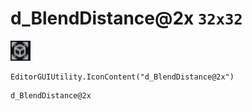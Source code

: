 # d_BlendDistance@2x `32x32`
<img src="/img/d_BlendDistance.png" width=32 height=32>

``` CSharp
EditorGUIUtility.IconContent("d_BlendDistance@2x")
```
```
d_BlendDistance@2x
```
